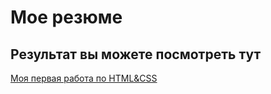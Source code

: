 # Мое резюме

## Результат вы можете посмотреть тут 

[Моя первая работа по HTML&CSS](https://nadezhdaarzhakova.github.io/resume2/)
